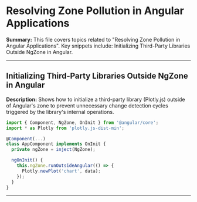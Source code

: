 # Resolving Zone Pollution in Angular Applications

**Summary:** This file covers topics related to "Resolving Zone Pollution in Angular Applications". Key snippets include: Initializing Third-Party Libraries Outside NgZone in Angular.

---

## Initializing Third-Party Libraries Outside NgZone in Angular

**Description:** Shows how to initialize a third-party library (Plotly.js) outside of Angular's zone to prevent unnecessary change detection cycles triggered by the library's internal operations.

```typescript
import { Component, NgZone, OnInit } from '@angular/core';
import * as Plotly from 'plotly.js-dist-min';

@Component(...)
class AppComponent implements OnInit {
  private ngZone = inject(NgZone);

  ngOnInit() {
    this.ngZone.runOutsideAngular(() => {
      Plotly.newPlot('chart', data);
    });
  }
}
```

---